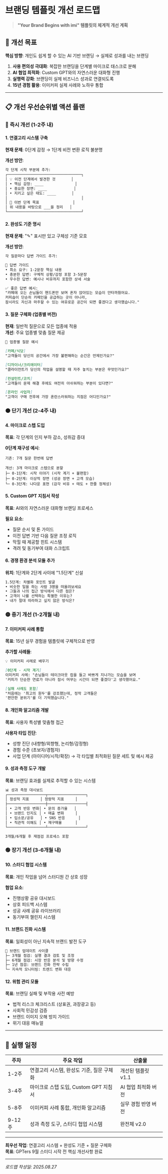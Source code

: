 # 브랜딩 템플릿 개선 로드맵

> **"Your Brand Begins with imi" 템플릿의 체계적 개선 계획**

## 🎯 개선 목표

**핵심 방향**: 개인도 쉽게 할 수 있는 AI 기반 브랜딩 → 실제로 성과를 내는 브랜딩

1. **사용 편의성 극대화**: 복잡한 브랜딩을 단계별 마이크로 태스크로 분해
2. **AI 협업 최적화**: Custom GPT와의 자연스러운 대화형 진행  
3. **실행력 강화**: 브랜딩이 실제 비즈니스 성과로 연결되도록
4. **15년 경험 활용**: 이미커피 실제 사례와 노하우 통합

---

## 📋 개선 우선순위별 액션 플랜

### 🔴 **즉시 개선 (1-2주 내)**

#### 1. 연결고리 시스템 구축
**현재 문제**: 0단계 감정 → 1단계 비전 변환 로직 불분명

**개선 방안**:
```markdown
각 단계 시작 부분에 추가:
┌─────────────────────────────────┐
│ 💡 이전 단계에서 발견한 것       │
│ • 핵심 감정: ____              │  
│ • 중요한 장면: ____            │
│ • 지키고 싶은 태도: ____       │
│                                 │
│ 🎯 이번 단계 목표               │
│ 위 내용을 바탕으로 ___을 정리   │
└─────────────────────────────────┘
```

#### 2. 완성도 기준 명시
**현재 문제**: "✎" 표시만 있고 구체성 기준 모호

**개선 방안**:
```markdown
각 질문마다 답변 가이드 추가:

📝 답변 가이드
• 최소 요구: 1-2문장 핵심 내용
• 충분한 답변: 구체적 상황/감정 포함 3-5문장  
• 우수한 답변: 예시나 비유까지 포함한 상세 서술

✅ 좋은 답변 예시:
"카페에 오는 손님들이 핸드폰만 보며 혼자 앉아있는 모습이 안타까웠어요. 
커피숍이 단순히 카페인을 공급하는 곳이 아니라, 
잠시라도 자신과 마주할 수 있는 여유로운 공간이 되면 좋겠다고 생각했습니다."
```

#### 3. 질문 구체화 (업종별 버전)
**현재**: 일반적 질문으로 모든 업종에 적용  
**개선**: 주요 업종별 맞춤 질문 제공

```markdown
💼 업종별 질문 예시

[카페/식당]
"고객들이 당신의 공간에서 가장 불편해하는 순간은 언제인가요?"

[디자이너/크리에이터] 
"클라이언트가 당신의 작업을 설명할 때 자주 놓치는 부분은 무엇인가요?"

[컨설턴트/코치]
"고객들이 문제 해결 후에도 여전히 아쉬워하는 부분이 있다면?"

[온라인 사업자]
"고객이 구매 전후에 가장 혼란스러워하는 지점은 어디인가요?"
```

### 🟠 **단기 개선 (2-4주 내)**

#### 4. 마이크로 스텝 도입
**목표**: 각 단계의 인지 부하 감소, 성취감 증대

**0단계 재구성 예시**:
```
기존: 7개 질문 한번에 답변

개선: 3개 마이크로 스텝으로 분할
├─ 0-1단계: 시작 이야기 (시작 계기 + 불편함)
├─ 0-2단계: 이상적 장면 (성공 장면 + 고객 모습)  
└─ 0-3단계: 나다운 표현 (감각 비유 + 태도 + 한줄 정체성)
```

#### 5. Custom GPT 지침서 작성
**목표**: AI와의 자연스러운 대화형 브랜딩 프로세스

**필요 요소**:
- 질문 순서 및 톤 가이드
- 이전 답변 기반 다음 질문 조정 로직
- 막힐 때 제공할 힌트 시스템
- 격려 및 동기부여 대화 스크립트

#### 6. 경쟁 환경 분석 모듈 추가
**위치**: 1단계와 2단계 사이에 "1.5단계" 신설

```markdown
1.5단계: 차별화 포인트 발굴
• 비슷한 일을 하는 사람 3명을 떠올려보세요
• 그들과 나의 접근 방식에서 다른 점은?
• 고객이 나를 선택하는 특별한 이유는?
• 내가 절대 따라하고 싶지 않은 방식은?
```

### 🟡 **중기 개선 (1-2개월 내)**

#### 7. 이미커피 사례 통합
**목표**: 15년 실무 경험을 템플릿에 구체적으로 반영

**추가할 사례들**:
```markdown
💡 이미커피 사례로 배우기

[0단계 - 시작 계기]
이미커피 사례: "손님들이 테이크아웃 컵을 들고 바쁘게 지나가는 모습을 보며 
'커피가 단순한 연료가 아니라 잠시 머무는 시간이 되면 좋겠다'고 생각했어요."

[실패 사례도 포함]
"처음에는 '최고의 원두'를 강조했는데, 정작 고객들은 
'편안한 분위기'를 더 기억했습니다."
```

#### 8. 개인화 알고리즘 개발
**목표**: 사용자 특성별 맞춤형 접근

**사용자 타입 진단**:
- 성향 진단 (내향형/외향형, 논리형/감정형)
- 경험 수준 (초보자/경험자)
- 사업 단계 (아이디어/시작/확장)
→ 각 타입별 최적화된 질문 세트 및 예시 제공

#### 9. 성과 측정 도구 개발
**목표**: 브랜딩 효과를 실제로 추적할 수 있는 시스템

```markdown
📊 성과 측정 대시보드
┌─────────────────┬─────────────────┐
│ 정성적 지표     │ 정량적 지표     │
├─────────────────┼─────────────────┤
│ • 고객 반응 변화│ • 문의 증가율   │
│ • 브랜드 인지도 │ • 매출 변화     │  
│ • 입소문/공유   │ • SNS 반응      │
│ • 직관적 이해도 │ • 재구매율      │
└─────────────────┴─────────────────┘

3개월/6개월 후 재점검 프로세스 포함
```

### 🟢 **장기 개선 (3-6개월 내)**

#### 10. 스터디 협업 시스템
**목표**: 개인 작업을 넘어 스터디원 간 상호 성장

**협업 요소**:
- 진행상황 공유 대시보드  
- 상호 피드백 시스템
- 성공 사례 공유 라이브러리
- 동기부여 챌린지 시스템

#### 11. 브랜드 진화 시스템
**목표**: 일회성이 아닌 지속적 브랜드 발전 도구

```markdown
🔄 브랜드 업데이트 사이클
├─ 3개월 점검: 실행 결과 검토 및 조정
├─ 6개월 점검: 시장 반응 분석 및 방향 수정  
├─ 1년 점검: 브랜드 진화 전략 수립
└─ 지속적 모니터링: 트렌드 변화 대응
```

#### 12. 위험 관리 모듈
**목표**: 브랜딩 실패 및 부작용 사전 예방

- 법적 리스크 체크리스트 (상표권, 과장광고 등)
- 사회적 민감성 검증  
- 브랜드 이미지 오해 방지 가이드
- 위기 대응 매뉴얼

---

## 🚀 실행 일정

| 주차 | 주요 작업 | 산출물 |
|------|-----------|--------|
| 1-2주 | 연결고리 시스템, 완성도 기준, 질문 구체화 | 개선된 템플릿 v1.1 |
| 3-4주 | 마이크로 스텝 도입, Custom GPT 지침서 | AI 협업 최적화 버전 |
| 5-8주 | 이미커피 사례 통합, 개인화 알고리즘 | 실무 경험 반영 버전 |
| 9-12주 | 성과 측정 도구, 스터디 협업 시스템 | 완전체 v2.0 |

---

**최우선 작업**: 연결고리 시스템 + 완성도 기준 + 질문 구체화  
**목표**: GPTers 9월 스터디 시작 전 핵심 개선사항 완료

---

*로드맵 작성일: 2025.08.27*